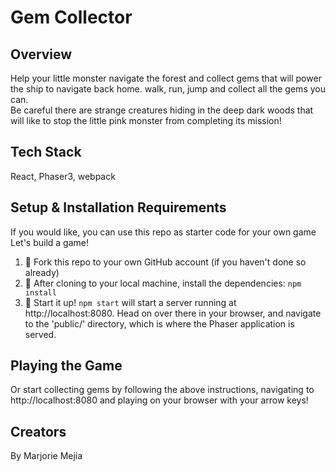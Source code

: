# Gem Collector

## Overview

Help your little monster navigate the forest and collect gems that will power the ship to navigate back home. walk, run, jump and collect all the gems you can.
<br />Be careful there are strange creatures hiding in the deep dark woods that will like to stop the little pink monster from completing its mission!

## Tech Stack

React, Phaser3, webpack

## Setup & Installation Requirements

If you would like, you can use this repo as starter code for your own game
Let's build a game!

1. 🍴 Fork this repo to your own GitHub account (if you haven't done so already)
2. 🐑 After cloning to your local machine, install the dependencies: `npm install`
3. 🚀 Start it up! `npm start` will start a server running at http://localhost:8080. Head on over there in your browser, and navigate to the 'public/' directory, which is where the Phaser application is served.

## Playing the Game

Or start collecting gems by following the above instructions, navigating to http://localhost:8080 and playing on your browser with your arrow keys!

## Creators

By Marjorie Mejia
